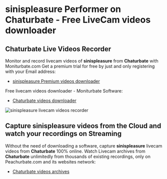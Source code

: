 # sinispleasure Performer on Chaturbate - Free LiveCam videos downloader

## Chaturbate Live Videos Recorder

Monitor and record livecam videos of **sinispleasure** from **Chaturbate** with Moniturbate.com
Get a premium trial for free by just and only registering with your Email address:
* [sinispleasure Premium videos downloader](https://moniturbate.com/request-demo-licence-key.html)

Free livecam videos downloader - Moniturbate Software:
* [Chaturbate videos downloader](https://moniturbate.com/moniturbate-download-software.html)

![sinispleasure livecam videos recorder](https://peachurnet.com/templates/moniturbate-software.png)


## Capture sinispleasure videos from the Cloud and watch your recordings on Streaming

Without the need of downloading a software, capture **sinispleasure** livecam videos from **Chaturbate** 100% online.
Watch Livecam archives from **Chaturbate** unlimitedly from thousands of existing recordings, only on Peachurbate.com and its websites network:
* [Chaturbate videos archives](https://peachurnet.com/)